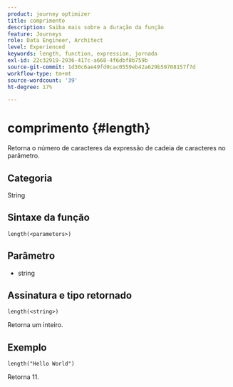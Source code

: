 ```yaml
---
product: journey optimizer
title: comprimento
description: Saiba mais sobre a duração da função
feature: Journeys
role: Data Engineer, Architect
level: Experienced
keywords: length, function, expression, jornada
exl-id: 22c32919-2936-417c-a668-4f6dbf8b759b
source-git-commit: 1d30c6ae49fd0cac0559eb42a629b59708157f7d
workflow-type: tm+mt
source-wordcount: '39'
ht-degree: 17%

---
```


# comprimento {#length}

Retorna o número de caracteres da expressão de cadeia de caracteres no parâmetro.

## Categoria

String

## Sintaxe da função

`length(<parameters>)`

## Parâmetro

* string

## Assinatura e tipo retornado

`length(<string>)`

Retorna um inteiro.

## Exemplo

`length("Hello World")`

Retorna 11.
